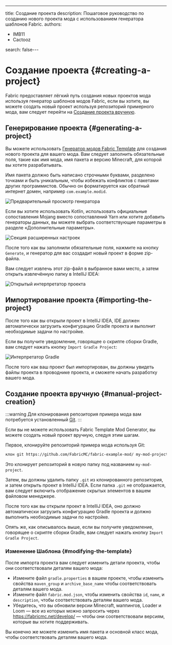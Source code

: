 ---
title: Создание проекта
description: Пошаговое руководство по созданию нового проекта мода с использованием генератора шаблонов Fabric.
authors:
  - IMB11
  - Cactooz

search: false---

# Создание проекта {#creating-a-project}

Fabric предоставляет лёгкий путь создания новых проектов мода используя генератор шаблонов модов Fabric, если вы хотите, вы можете создать новый проект используя репозиторий примерного мода, вам следует перейти на [Создание проекта вручную](#manual-project-creation).

## Генерирование проекта {#generating-a-project}

Вы можете использовать [Генератор модов Fabric Template](https://fabricmc.net/develop/template/) для создания нового проекта для вашего мода. Вам следует заполнить обязательные поля, такие как имя мода, имя пакета и версию Minecraft, для которой вы хотите разрабатывать.

Имя пакета должно быть написано строчными буквами, разделено точками и быть уникальным, чтобы избежать конфликтов с пакетами других программистов. Обычно он форматируется как обратный интернет домен, например `com.example.modid`.

![Предварительный просмотр генератора](/assets/develop/getting-started/template-generator.png)

Если вы хотите использовать Kotlin, использовать официальные сопоставления Mojang вместо сопоставлений Yarn или хотите добавить генераторы данных, вы можете выбрать соответствующие параметры в разделе «Дополнительные параметры».

![Секция расширенных настроек](/assets/develop/getting-started/template-generator-advanced.png)

После того как вы заполнили обязательные поля, нажмите на кнопку `Generate`, и генератор для вас создадит новый проект в форме zip-файла.

Вам следует извлечь этот zip-файл в выбранное вами место, а затем открыть извлечённую папку в IntelliJ IDEA:

![Открытый интерпретатор проекта](/assets/develop/getting-started/open-project.png)

## Импортирование проекта {#importing-the-project}

После того как вы открыли проект в IntelliJ IDEA, IDE должен автоматически загрузить конфигурацию Gradle проекта и выполнит необходимые задачи по настройке.

Если вы получите уведомление, говорящее о скрипте сборки Gradle, вам следует нажать кнопку `Import Gradle Project`:

![Интерпретатор Gradle](/assets/develop/getting-started/gradle-prompt.png)

После того как ваш проект был импортирован, вы должны увидеть файлы проекта в проводнике проекта, и сможете начать разработку вашего мода.

## Создание проекта вручную {#manual-project-creation}

:::warning
Для клонирования репозитория примера мода вам потребуется установленный [Git](https://git-scm.com/).
:::

Если вы не можете использовать Fabric Template Mod Generator, вы можете создать новый проект вручную, следуя этим шагам.

Первое, клонируйте репозиторий примера мода используя Git:

```sh
клон git https://github.com/FabricMC/fabric-example-mod/ my-mod-project
```

Это клонирует репозиторий в новую папку под названием `my-mod-project`.

Затем, вы должны удалить папку `.git` из клонированного репозитория, и затем открыть проект в IntelliJ IDEA. Если папка `.git` не отображается, вам следует включить отображение скрытых элементов в вашем файловом менеджере.

После того как вы открыли проект в IntelliJ IDEA, оно должно автоматически загрузить конфигурацию Gradle проекта и должно выполнить необходимые задачи по настройке.

Опять же, как описывалось выше, если вы получите уведомление, говорящее о скрипте сборки Gradle, вам следует нажать кнопку `Import Gradle Project`.

### Изменение Шаблона {#modifying-the-template}

После импорта проекта вам следует изменить детали проекта, чтобы они соответствовали деталям вашего мода:

- Измените файл `gradle.properties` в вашем проекте, чтобы изменить свойства `maven_group` и `archive_base_name` чтобы соответствовать деталям вашего мода.
- Измените файл `fabric.mod.json`, чтобы изменить свойства `id`, `name`, и `description`, чтобы соответствовать деталям вашего мода.
- Убедитесь, что вы обновили версии Minecraft, маппингов, Loader и Loom — все из которых можно запросить через <https://fabricmc.net/develop/> — чтобы они соответствовали версиям, которые вы хотите поддерживать.

Вы конечно же можете изменить имя пакета и основной класс мода, чтобы соответствовать деталям вашего мода.
